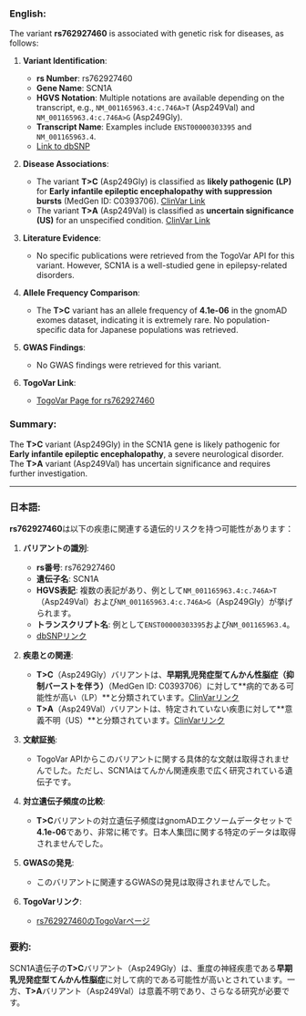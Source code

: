 ### English:
The variant **rs762927460** is associated with genetic risk for diseases, as follows:

1. **Variant Identification**:
   - **rs Number**: rs762927460
   - **Gene Name**: SCN1A
   - **HGVS Notation**: Multiple notations are available depending on the transcript, e.g., `NM_001165963.4:c.746A>T` (Asp249Val) and `NM_001165963.4:c.746A>G` (Asp249Gly).
   - **Transcript Name**: Examples include `ENST00000303395` and `NM_001165963.4`.
   - [Link to dbSNP](https://identifiers.org/dbsnp/rs762927460)

2. **Disease Associations**:
   - The variant **T>C** (Asp249Gly) is classified as **likely pathogenic (LP)** for **Early infantile epileptic encephalopathy with suppression bursts** (MedGen ID: C0393706). [ClinVar Link](https://www.ncbi.nlm.nih.gov/clinvar/variation/660877)
   - The variant **T>A** (Asp249Val) is classified as **uncertain significance (US)** for an unspecified condition. [ClinVar Link](https://www.ncbi.nlm.nih.gov/clinvar/variation/805385)

3. **Literature Evidence**:
   - No specific publications were retrieved from the TogoVar API for this variant. However, SCN1A is a well-studied gene in epilepsy-related disorders.

4. **Allele Frequency Comparison**:
   - The **T>C** variant has an allele frequency of **4.1e-06** in the gnomAD exomes dataset, indicating it is extremely rare. No population-specific data for Japanese populations was retrieved.

5. **GWAS Findings**:
   - No GWAS findings were retrieved for this variant.

6. **TogoVar Link**:
   - [TogoVar Page for rs762927460](https://togovar.org)

### Summary:
The **T>C** variant (Asp249Gly) in the SCN1A gene is likely pathogenic for **Early infantile epileptic encephalopathy**, a severe neurological disorder. The **T>A** variant (Asp249Val) has uncertain significance and requires further investigation.

---

### 日本語:
**rs762927460**は以下の疾患に関連する遺伝的リスクを持つ可能性があります：

1. **バリアントの識別**:
   - **rs番号**: rs762927460
   - **遺伝子名**: SCN1A
   - **HGVS表記**: 複数の表記があり、例として`NM_001165963.4:c.746A>T`（Asp249Val）および`NM_001165963.4:c.746A>G`（Asp249Gly）が挙げられます。
   - **トランスクリプト名**: 例として`ENST00000303395`および`NM_001165963.4`。
   - [dbSNPリンク](https://identifiers.org/dbsnp/rs762927460)

2. **疾患との関連**:
   - **T>C**（Asp249Gly）バリアントは、**早期乳児発症型てんかん性脳症（抑制バーストを伴う）**（MedGen ID: C0393706）に対して**病的である可能性が高い（LP）**と分類されています。[ClinVarリンク](https://www.ncbi.nlm.nih.gov/clinvar/variation/660877)
   - **T>A**（Asp249Val）バリアントは、特定されていない疾患に対して**意義不明（US）**と分類されています。[ClinVarリンク](https://www.ncbi.nlm.nih.gov/clinvar/variation/805385)

3. **文献証拠**:
   - TogoVar APIからこのバリアントに関する具体的な文献は取得されませんでした。ただし、SCN1Aはてんかん関連疾患で広く研究されている遺伝子です。

4. **対立遺伝子頻度の比較**:
   - **T>C**バリアントの対立遺伝子頻度はgnomADエクソームデータセットで**4.1e-06**であり、非常に稀です。日本人集団に関する特定のデータは取得されませんでした。

5. **GWASの発見**:
   - このバリアントに関連するGWASの発見は取得されませんでした。

6. **TogoVarリンク**:
   - [rs762927460のTogoVarページ](https://togovar.org)

### 要約:
SCN1A遺伝子の**T>C**バリアント（Asp249Gly）は、重度の神経疾患である**早期乳児発症型てんかん性脳症**に対して病的である可能性が高いとされています。一方、**T>A**バリアント（Asp249Val）は意義不明であり、さらなる研究が必要です。